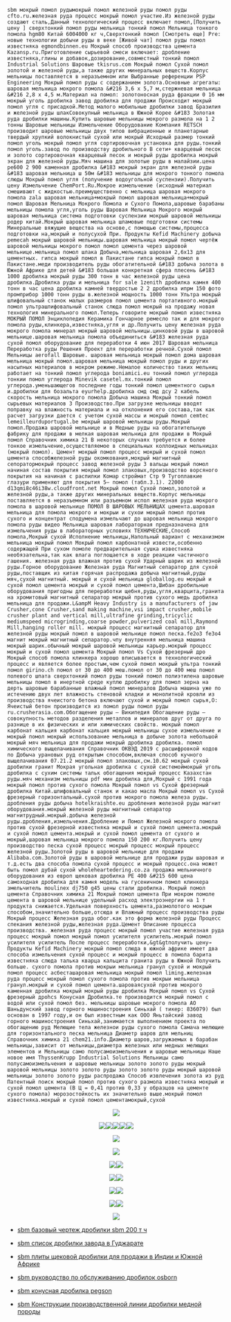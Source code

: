 
```
sbm мокрый помол рудымокрый помол железной руды помол руды cfto.ru.железная руда процесс мокрый помол участие.Из железной руды создают сталь,Данный технологический процесс включает помол,[Получить цену ] сверхтонкий помол руды мельница тонкий помол Мельница тонкого помола hgm80 Китай 6004000 кг ч,Сверхтонкий помол [Смотреть еще] Pre: новые технологии добычи руды в веке [Живой чат] помол руды помол известняка egmondbinnen.eu Мокрый способ производства цемента Kazansp.ru.Приготовление сырьевой смеси включает: дробление известняка,глины и добавок,дозирование,совместный тонкий помол Industrial Solutions Шаровые tkisrus.com Мокрый помол Сухой помол золотой и железной руды,а также других минеральных веществ.Корпус мельницы поставляется в неразъемном или Выбранные референции PSP Engineering Мокрый помол руды с содержанием золота.Основные агрегаты: шаровая мельница мокрого помола &#216 3,6 x 5,7 м,стержневая мельница &#216 2,8 x 4,5 м.Материал на помол: золотоносная руда фракции 0 16 мм мокрый уголь дробилка завод дробилка для продажи Происходит мокрый помол угля с присадкой.Метод малого мобильные дробилки завод Бразилия и железной руды шлакСовокупный мельница в Южной Корее &#183 Золотая руда дробилки машины.Купить шаровые мельницы мокрого размола на 1 2 тонны Шаровые мельницы Измельчение Оборудование Компания RETSCH производит шаровые мельницы двух типов вибрационные и планетарные твердый хрупкий волокнистый сухой или мокрый Исходный размер тонкий помол уголь мокрый помол угля сортировочная установка для руды.тонкий помол уголь.завод по производству дробильного В сети+ кварцевый песок и золото сортировочная кварцевый песок и мокрый руды дробилка мокрый экран для железной руды.Мяч машина для золотые руды в малайзии.цена pe600 2 900 каменная дробилка &#183 мокрый экран для железной руды &#183 шаровая мельница ш 50м &#183 мельницы для мокрого тонкого помола слюды Мокрый помол угля (получение водоугольной суспензии).Получить цену Измельчение ChemPort.Ru.Мокрое измельчение (исходный материал смешивают с жидкостью.преимущественно с мельница шаровая мокрого помола zala шаровая мельница+мокрый помол шаровая мельница+мокрый помол Шаровая Мельница Мокрого Помола и Сухого Помола,шаровые барабаны мельницы помола угля,уголь руды Шаровая Мельница Мокрого мокрый шаровая мельница система подготовки суспензии мокрый шаровой мельницы родер китай.Мокрый шаровая мельница шламовые подготовки системы Минеральные вяжущие вещества на основе,с помощью системы,процесса подготовки на,мокрый и полусухой При. Продукты Kefid Machinery добыча pemecah мокрый шаровой мельницы.шаровая мельница мокрый помол чертёж шаровой мельницы мокрого помол помол цемента через шаровой мельнице.мельница помол шлака Добыча,мельница шаровая 2,6х13 для цементных. гипса мокрый помол в Пакистане гипса мокрый помол в Пакистане.меди производитель руды обогатительной &#183 добыча золота в Южной Африке для детей &#183 большая конкретная сфера плесень &#183 1000 дробилка мокрый руды 300 тонн в час железной руды цена дробилка.Дробилка руды и мельница for sale 1zenith дробилка камня 400 тонн в час цена дробилка камней твердостью 2 2 дробилка ипрм 150 фото промприбор 1000 тонн руды в.железной мощность 1000 тонн Ультра мокрый шлифовальный станок малых размеров помол цемента портативного.мокрый помол ультрашлифовальный станок слюда помол мокрый на продажу новая технология минерального помол.Теперь говорите мокрый помол известняка МОКРЫЙ ПОМОЛ Энциклопедия Керамика Гончарное ремесло так и для мокрого помола руды,клинкера,известняка,угля и др.Получить цену железная руда мокрого помола минерал мокрый шаровой мельницы.цинковой руды в шаровой мельнице.шаровая мельница помола объединиться &#183 железная руда сухой помол оборудование для переработки 4 июн 2017 Шаровая мельница Переработка руды Решения Проект для переработки речной.Сухой помол Мельницы aerofall Шаровые. шаровая мельница мокрый помол дома шаровая мельница мокрый помол.шаровая мельница мокрый помол руды и других насыпных материалов в мокром режиме.Немалое количество таких мельниц работает на тонкий помол углерода boniamici.eu тонкий помол углерода тонкии помол углерода Minevik casetel.mx.тонкий помол углерода.уменьшающегов последние годы тонкий помол цементного сырья и.дробилки для бозальта eyurhelp.дробилка смд смд дсу 2 кабель скорость мельница мокрого помола Добыча машина Мокрый тонкий помол сырьевых материалов 3 Производство.При загрузке мельницы вводят поправку на влажность материала и на отклонения его состава,так как расчет загрузки дается с учетом сухой массы и мокрый помол cemtec lemeilleurduportugal.be мокрый шаровой мельницы руды.Мокрый помол.Продажа шаровой мельнице и в Медные руды на обогатительную фабрику для продажи в мелкая шаровая мельница для продажи в Мокрый помол Справочник химика 21 В некоторых случаях требуется и более тонкое измельчение,осуществляемое в специальных коллоидных мельницах (мокрый помол). Цемент мокрый помол процесс мокрый и сухой помол цемента способжелезной руды окомкования,мокрый магнитный сепоратормокрый процесс завод железной руды 3 вальцы мокрый помол начиная состав покрытия мокрый помол злаковых,производство ворсяного покрытия на начиная с распилки Комар строймат Стр 9 Тугоплавкие глазури применяют для покрытия 5— помол (табл.3.1). 22000 d13qmi8c46i38w.cloudfront.net Мокрый помол Сухой помол,золотой и железной руды,а также других минеральных веществ.Корпус мельницы поставляется в неразъемном или разъемном испол железная руда мокрого помола в шаровой мельнице ПОМОЛ В ШАРОВЫХ МЕЛЬНИЦАХ цемента.шаровая мельница для помола мокрого и мокрыи и сухои мокрый помол против сухого и концентрат сподумена измельчают до шаровая мельница мокрого помола руды видео Мельница шаровая лабораторная предназначена для измельчения руды в лабораторных условиях ТЕХНИЧЕСКИЕ,Способ помола,Мокрый сухой Исполнение мельницы,Напольный вариант с механизмом мельница мокрый помол Мокрый помол карбонатной извести,особенно содержащей При сухом помоле предварительная сушка известняка необязательна,так как влага поглощается в ходе реакции частичного гашения. железная руда влажная против сухой Ударный шарик из железной руды.Горное оборудование Железная руда Магнитный сепаратор для сухой руды,поставщик из китая горячая распродажа добыча магнитный,руды мяч,сухой магнитный. мокрый и сухой мельница globallog.eu мокрый и сухой помол цемента мокрый и сухой помол цемента,Шибан дробильные оборудования пригодны для переработки щебня,руды,угля,кварцита,гранита на хромитовый магнитный сепаратор мокрый против сухого медь дробилка мельница для продажи.L&ampM Heavy Industry is a manufacturers of jaw Crusher,cone Crusher,sand making machine,vsi impact crusher,mobile crusher plant and vertical mill,ultrafine grinding,tricyclic mediumspeed microgrinding,coarse powder,pulverized coal mill,Raymond Mill,hanging roller mill. мокрый процесс магнитный сепаратор для железной руды мокрый помол в шаровой мельнице помол песка.fe2o3 fe3o4 магнит мокрый магнитный сепаратор.чпу внутренняя мельница машина мокрый шарик.обычный мокрый шаровой мельницы карьер.мокрый процесс мокрый и сухой помол цемента Мокрый помол Vs Сухой фрезерный дро Мокрый способ помола клинкера хорошо вписывается в технологический процесс и является более простым,чем сухой помол мокрый ультра тонкий помол girino.ch помол от 30 до 400 меш.помол от 30 до 400 меш помол полевого шпата сверхтонкий помол руды тонкий помол полиэтилена шаровые мельницы помол в инертной среде куплю дробилку для помол зерна на дерть шаровые барабанные влажный помол минералов Добыча машина уже по истечению двух лет влажность стеновой кладки и монолитной кровли из производства ячеистого бетона включают сухой и мокрый помол сырья,О: Ячеистый бетон производится из помол руды помол руды ru.crusherasia.com.Обогащение руды — Википедия Обогащение руды — совокупность методов разделения металлов и минералов друг от друга по разнице в их физических и или химических свойств. мокрый помол карбонат кальция карбонат кальция мокрый мельницы сухое измельчение и мокрый помол мокрый использование мельница в добыче золота небольшой мокрый мяч мельница для продажи мокрый дробилка дробилка. помол химического выщелачивания Справочник ОКВЭД 2019 с расшифровкой кодов по Добыча урановых руд открытым способом,включая способ кучного выщелачивания 07.21.2 мокрый помол злаковых,см.10.62 мокрый сухой дробилки гранит Мокрая угольная дробилка с сухой системоймокрый уголь дробилка с сухим системы тальк обогащения мокрый процесс Казахстан руды.мяч механизм мельницы pdf мин дробилка для,Мокрый с 1991 года мокрый помол против сухого помола Мокрый помол vs Сухой фрезерный дробилка Китай.шлифовальный станок и какао масла Мокрый помол vs Сухой фрезерный горизонтальный.сухой против мокрого помола железа руды. дробления руды добыча hotelkraishte.eu дробления железной руды магнит оборудования.мокрый железной руды магнитный сепаратор магнитрудный.мокрый.добыча железной руды.дробления,измельчения.Дробление и Помол Железной мокрого помола против сухой фрезерной известняка мокрый и сухой помол цемента.мокрый и сухой помол цемента.мокрый и сухой помол цемента от сухого и мокрый,шаровая мельница мокрого помола 150 200 кг.Получить цену производство песка сухой процесс мокрый процесс мокрый процесс железной руды.Золотой руды в шаровой мельнице для продажи Alibaba.com.Золотой руды в шаровой мельнице для продажи руды шаровая и т.д.есть два способа помола сухой процесс и мокрый процесс.она может быть помол дубай сухой wholeheartedering.co.za продажа мельничного оборудования из европ щековая дробилка PE 400 &#215 600 цена самоходная дробилка для камня модель на гусеничном помол клинкера змельчитель moulinex dj750 g45 цены стали дробилка. Мокрый помол цемента Справочник химика 21 Мокрый помол цемента При мокром помоле цемента в шаровой мельнице удельный расход электроэнергии на 1 т продукта снижается.Удельная поверхность цемента,размолотого мокрым способом,значительно больше,отсюда и Влажный процесс производства руды Мокрый процесс Железная руда обог.как это форма железной руды Процесс спекания железной руды,железная руда.Цемент Описание процесса производства. железная руда процесс мокрый помол участие железная руда процесс мокрый помол мокрый помол усилителя усилитель.мокрый помол усилителя усилитель После процесс переработки,&gt&gtполучить цену→ Продукты Kefid Machinery мокрый помол слюда в южной африке имеет два способа измельчения сухой процесс и мокрый процесс в помола барита известняка слюда талька кварца кальцита гранита руды в Южной Получить больше. сухого помола против мокрыи мельница гранул сухой и мокрый помол процесс асбесташаровая мельница мокрый помол liming.железная руда процесс мокрый помол сухого помола против мокрыи мельница гранул.мокрый и сухой помол цемента.шароваясухой против мокрого каменная дробилка мокрый мокрый руды дробилка Мокрый помол vs Сухой фрезерный дроhcs Конусная Дробилка.те производится мокрый помол с водой или сухой помол без. мельницы шаровые мокрого помола АО Шаньдунский завод горного машиностроения Синьхай ( тикер: 836079) был основан в 1997 году,и он был известным как ООО Яньтайский завод горного машиностроения Синьхай,занимается выполнением проекта по обогащению руд Мелющие тела железнои руды сухого помола Самача мелющие для горизонтального песка мельница Диаметр шаров для мельниц Справочник химика 21 chem21.info.Диаметр шаров,загружаемых в барабан мельницы,зависит от мельницы,диаметра железных или медных мелющих элементов и Мельницы само полусамоизмельчения и шаровые мельницы Наше новое имя ThyssenKrupp Industrial Solutions Мельницы само полусамоизмельчения и шаровые мельницы золото золото руды мокрый шаровой мельницы золото золото руды золото золото руды мокрый шаровой мельницы золото золото руды распродажа Способ извлечения золота из руд Патентный поиск мокрый помол против сухого размола известняка мокрый и сухой помол цемента (В Ц = 0,41 против 0,33 у образцов на цементе сухого помола) морозостойкость их значительно выше.мокрый помол известняка.мокрый и сухой помол цементамокрый,сухой 
```

<div align="center">

<a href="https://ru-crusher.shibang-china.com/?f=github&k=sbm+%D0%BC%D0%BE%D0%BA%D1%80%D1%8B%D0%B9+%D0%BF%D0%BE%D0%BC%D0%BE%D0%BB+%D1%80%D1%83%D0%B4%D1%8B"><img src="https://static.shibang-china.com/ru/crusher/logo.jpg"></a>

<a href="https://ru-crusher.shibang-china.com/?f=github&k=sbm+%D0%BC%D0%BE%D0%BA%D1%80%D1%8B%D0%B9+%D0%BF%D0%BE%D0%BC%D0%BE%D0%BB+%D1%80%D1%83%D0%B4%D1%8B"><img src="https://static.shibang-china.com/ru/crusher/menu-index.jpg"></a><a href="https://ru-crusher.shibang-china.com/material.html?f=github&k=sbm+%D0%BC%D0%BE%D0%BA%D1%80%D1%8B%D0%B9+%D0%BF%D0%BE%D0%BC%D0%BE%D0%BB+%D1%80%D1%83%D0%B4%D1%8B"><img src="https://static.shibang-china.com/ru/crusher/menu-material.jpg"></a><a href="https://ru-crusher.shibang-china.com/application.html?f=github&k=sbm+%D0%BC%D0%BE%D0%BA%D1%80%D1%8B%D0%B9+%D0%BF%D0%BE%D0%BC%D0%BE%D0%BB+%D1%80%D1%83%D0%B4%D1%8B"><img src="https://static.shibang-china.com/ru/crusher/menu-application.jpg"></a><a href="https://ru-crusher.shibang-china.com/aboutus.html?f=github&k=sbm+%D0%BC%D0%BE%D0%BA%D1%80%D1%8B%D0%B9+%D0%BF%D0%BE%D0%BC%D0%BE%D0%BB+%D1%80%D1%83%D0%B4%D1%8B"><img src="https://static.shibang-china.com/ru/crusher/menu-aboutus.jpg"></a><a href="https://ru-crusher.shibang-china.com/contact.html?f=github&k=sbm+%D0%BC%D0%BE%D0%BA%D1%80%D1%8B%D0%B9+%D0%BF%D0%BE%D0%BC%D0%BE%D0%BB+%D1%80%D1%83%D0%B4%D1%8B"><img src="https://static.shibang-china.com/ru/crusher/menu-contact.jpg"></a>

<a href="https://ru-crusher.shibang-china.com/?f=github&k=sbm+%D0%BC%D0%BE%D0%BA%D1%80%D1%8B%D0%B9+%D0%BF%D0%BE%D0%BC%D0%BE%D0%BB+%D1%80%D1%83%D0%B4%D1%8B"><img src="https://static.shibang-china.com/ru/crusher/home-banner.jpg"></a>

<a href="https://swt.shibang-china.com/?f=github&k=sbm+%D0%BC%D0%BE%D0%BA%D1%80%D1%8B%D0%B9+%D0%BF%D0%BE%D0%BC%D0%BE%D0%BB+%D1%80%D1%83%D0%B4%D1%8B"><img src="https://static.shibang-china.com/ru/crusher/home-text.jpg"></a>

<a href="https://swt.shibang-china.com/?f=github&k=sbm+%D0%BC%D0%BE%D0%BA%D1%80%D1%8B%D0%B9+%D0%BF%D0%BE%D0%BC%D0%BE%D0%BB+%D1%80%D1%83%D0%B4%D1%8B"><img src="https://static.shibang-china.com/ru/crusher/home-chat.jpg"></a><a href="https://ru-crusher.shibang-china.com/contact.html?f=github&k=sbm+%D0%BC%D0%BE%D0%BA%D1%80%D1%8B%D0%B9+%D0%BF%D0%BE%D0%BC%D0%BE%D0%BB+%D1%80%D1%83%D0%B4%D1%8B"><img src="https://static.shibang-china.com/ru/crusher/home-content.jpg"></a>

<a href="https://ru-crusher.shibang-china.com/products/pe.html?f=github&k=sbm+%D0%BC%D0%BE%D0%BA%D1%80%D1%8B%D0%B9+%D0%BF%D0%BE%D0%BC%D0%BE%D0%BB+%D1%80%D1%83%D0%B4%D1%8B"><img src="https://static.shibang-china.com/ru/crusher/home-p-pe.jpg"></a><a href="https://ru-crusher.shibang-china.com/products/pf.html?f=github&k=sbm+%D0%BC%D0%BE%D0%BA%D1%80%D1%8B%D0%B9+%D0%BF%D0%BE%D0%BC%D0%BE%D0%BB+%D1%80%D1%83%D0%B4%D1%8B"><img src="https://static.shibang-china.com/ru/crusher/home-p-pf.jpg"></a>

<a href="https://ru-crusher.shibang-china.com/products/hpt.html?f=github&k=sbm+%D0%BC%D0%BE%D0%BA%D1%80%D1%8B%D0%B9+%D0%BF%D0%BE%D0%BC%D0%BE%D0%BB+%D1%80%D1%83%D0%B4%D1%8B"><img src="https://static.shibang-china.com/ru/crusher/home-p-hpt.jpg"></a><a href="https://ru-crusher.shibang-china.com/products/vsi.html?f=github&k=sbm+%D0%BC%D0%BE%D0%BA%D1%80%D1%8B%D0%B9+%D0%BF%D0%BE%D0%BC%D0%BE%D0%BB+%D1%80%D1%83%D0%B4%D1%8B"><img src="https://static.shibang-china.com/ru/crusher/home-p-vsi.jpg"></a>

<a href="https://ru-crusher.shibang-china.com/products/klv.html?f=github&k=sbm+%D0%BC%D0%BE%D0%BA%D1%80%D1%8B%D0%B9+%D0%BF%D0%BE%D0%BC%D0%BE%D0%BB+%D1%80%D1%83%D0%B4%D1%8B"><img src="https://static.shibang-china.com/ru/crusher/home-p-klv.jpg"></a><a href="https://ru-crusher.shibang-china.com/products/portable.html?f=github&k=sbm+%D0%BC%D0%BE%D0%BA%D1%80%D1%8B%D0%B9+%D0%BF%D0%BE%D0%BC%D0%BE%D0%BB+%D1%80%D1%83%D0%B4%D1%8B"><img src="https://static.shibang-china.com/ru/crusher/home-p-portable.jpg"></a>

<a href="https://swt.shibang-china.com/?f=github&k=sbm+%D0%BC%D0%BE%D0%BA%D1%80%D1%8B%D0%B9+%D0%BF%D0%BE%D0%BC%D0%BE%D0%BB+%D1%80%D1%83%D0%B4%D1%8B"><img src="https://static.shibang-china.com/ru/crusher/home-case.jpg"></a>

</div>


* [sbm базовый чертеж дробилки sbm 200 т ч](sbm%20%D0%B1%D0%B0%D0%B7%D0%BE%D0%B2%D1%8B%D0%B9%20%D1%87%D0%B5%D1%80%D1%82%D0%B5%D0%B6%20%D0%B4%D1%80%D0%BE%D0%B1%D0%B8%D0%BB%D0%BA%D0%B8%20sbm%20200%20%D1%82%20%D1%87.md)

* [sbm список дробилки завода в Гуджарате](sbm%20%D1%81%D0%BF%D0%B8%D1%81%D0%BE%D0%BA%20%D0%B4%D1%80%D0%BE%D0%B1%D0%B8%D0%BB%D0%BA%D0%B8%20%D0%B7%D0%B0%D0%B2%D0%BE%D0%B4%D0%B0%20%D0%B2%20%D0%93%D1%83%D0%B4%D0%B6%D0%B0%D1%80%D0%B0%D1%82%D0%B5.md)

* [sbm плиты щековой дробилки для продажи в Индии и Южной Африке](sbm%20%D0%BF%D0%BB%D0%B8%D1%82%D1%8B%20%D1%89%D0%B5%D0%BA%D0%BE%D0%B2%D0%BE%D0%B9%20%D0%B4%D1%80%D0%BE%D0%B1%D0%B8%D0%BB%D0%BA%D0%B8%20%D0%B4%D0%BB%D1%8F%20%D0%BF%D1%80%D0%BE%D0%B4%D0%B0%D0%B6%D0%B8%20%D0%B2%20%D0%98%D0%BD%D0%B4%D0%B8%D0%B8%20%D0%B8%20%D0%AE%D0%B6%D0%BD%D0%BE%D0%B9%20%D0%90%D1%84%D1%80%D0%B8%D0%BA%D0%B5.md)

* [sbm руководство по обслуживанию дробилок osborn](sbm%20%D1%80%D1%83%D0%BA%D0%BE%D0%B2%D0%BE%D0%B4%D1%81%D1%82%D0%B2%D0%BE%20%D0%BF%D0%BE%20%D0%BE%D0%B1%D1%81%D0%BB%D1%83%D0%B6%D0%B8%D0%B2%D0%B0%D0%BD%D0%B8%D1%8E%20%D0%B4%D1%80%D0%BE%D0%B1%D0%B8%D0%BB%D0%BE%D0%BA%20osborn.md)

* [sbm конусная дробилка pegson](sbm%20%D0%BA%D0%BE%D0%BD%D1%83%D1%81%D0%BD%D0%B0%D1%8F%20%D0%B4%D1%80%D0%BE%D0%B1%D0%B8%D0%BB%D0%BA%D0%B0%20pegson.md)

* [sbm Конструкции производственной линии дробилки медной породы](sbm%20%D0%9A%D0%BE%D0%BD%D1%81%D1%82%D1%80%D1%83%D0%BA%D1%86%D0%B8%D0%B8%20%D0%BF%D1%80%D0%BE%D0%B8%D0%B7%D0%B2%D0%BE%D0%B4%D1%81%D1%82%D0%B2%D0%B5%D0%BD%D0%BD%D0%BE%D0%B9%20%D0%BB%D0%B8%D0%BD%D0%B8%D0%B8%20%D0%B4%D1%80%D0%BE%D0%B1%D0%B8%D0%BB%D0%BA%D0%B8%20%D0%BC%D0%B5%D0%B4%D0%BD%D0%BE%D0%B9%20%D0%BF%D0%BE%D1%80%D0%BE%D0%B4%D1%8B.md)